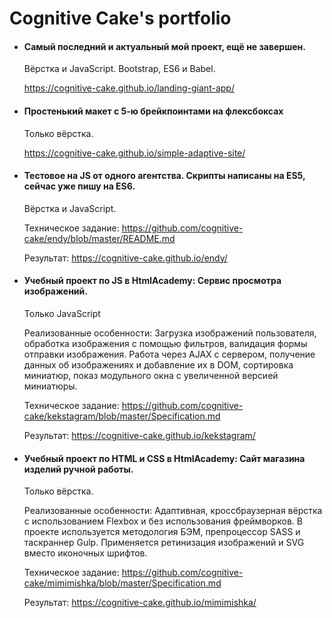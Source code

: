 # Cognitive Cake's portfolio

* #### Самый последний и актуальный мой проект, ещё не завершен.  

    Вёрстка и JavaScript. Bootstrap, ES6 и Babel.

    https://cognitive-cake.github.io/landing-giant-app/

* #### Простенький макет с 5-ю брейкпоинтами на флексбоксах

    Только вёрстка.

    https://cognitive-cake.github.io/simple-adaptive-site/

* #### Тестовое на JS от одного агентства. Скрипты написаны на ES5, сейчас уже пишу на ES6.

    Вёрстка и JavaScript.

    Техническое задание: https://github.com/cognitive-cake/endy/blob/master/README.md 

    Результат: https://cognitive-cake.github.io/endy/

* #### Учебный проект по JS в HtmlAcademy: Сервис просмотра изображений.

    Только JavaScript

    Реализованные особенности: Загрузка изображений пользователя, обработка изображения с помощью фильтров, валидация формы отправки изображения. Работа через AJAX с сервером, получение данных об изображениях и добавление их в DOM, сортировка миниатюр, показ модульного окна с увеличенной версией миниатюры.

    Техническое задание: https://github.com/cognitive-cake/kekstagram/blob/master/Specification.md

    Результат: https://cognitive-cake.github.io/kekstagram/

* #### Учебный проект по HTML и CSS в HtmlAcademy: Сайт магазина изделий ручной работы.

    Только вёрстка.

    Реализованные особенности: Адаптивная, кроссбраузерная вёрстка c использованием Flexbox и без использования фреймворков. В проекте используется методология БЭМ, препроцессор SASS и таскраннер Gulp. Применяется ретинизация изображений и SVG вместо иконочных шрифтов.

    Техническое задание: https://github.com/cognitive-cake/mimimishka/blob/master/Specification.md

    Результат: https://cognitive-cake.github.io/mimimishka/
